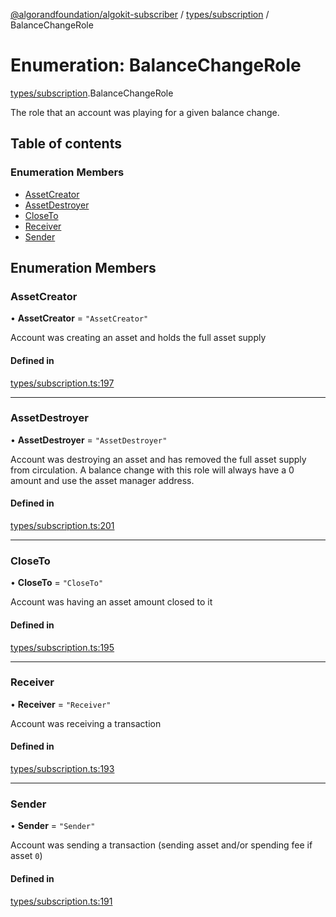 [@algorandfoundation/algokit-subscriber](../README.md) / [types/subscription](../modules/types_subscription.md) / BalanceChangeRole

# Enumeration: BalanceChangeRole

[types/subscription](../modules/types_subscription.md).BalanceChangeRole

The role that an account was playing for a given balance change.

## Table of contents

### Enumeration Members

- [AssetCreator](types_subscription.BalanceChangeRole.md#assetcreator)
- [AssetDestroyer](types_subscription.BalanceChangeRole.md#assetdestroyer)
- [CloseTo](types_subscription.BalanceChangeRole.md#closeto)
- [Receiver](types_subscription.BalanceChangeRole.md#receiver)
- [Sender](types_subscription.BalanceChangeRole.md#sender)

## Enumeration Members

### AssetCreator

• **AssetCreator** = ``"AssetCreator"``

Account was creating an asset and holds the full asset supply

#### Defined in

[types/subscription.ts:197](https://github.com/algorandfoundation/algokit-subscriber-ts/blob/main/src/types/subscription.ts#L197)

___

### AssetDestroyer

• **AssetDestroyer** = ``"AssetDestroyer"``

Account was destroying an asset and has removed the full asset supply from circulation.
A balance change with this role will always have a 0 amount and use the asset manager address.

#### Defined in

[types/subscription.ts:201](https://github.com/algorandfoundation/algokit-subscriber-ts/blob/main/src/types/subscription.ts#L201)

___

### CloseTo

• **CloseTo** = ``"CloseTo"``

Account was having an asset amount closed to it

#### Defined in

[types/subscription.ts:195](https://github.com/algorandfoundation/algokit-subscriber-ts/blob/main/src/types/subscription.ts#L195)

___

### Receiver

• **Receiver** = ``"Receiver"``

Account was receiving a transaction

#### Defined in

[types/subscription.ts:193](https://github.com/algorandfoundation/algokit-subscriber-ts/blob/main/src/types/subscription.ts#L193)

___

### Sender

• **Sender** = ``"Sender"``

Account was sending a transaction (sending asset and/or spending fee if asset `0`)

#### Defined in

[types/subscription.ts:191](https://github.com/algorandfoundation/algokit-subscriber-ts/blob/main/src/types/subscription.ts#L191)
